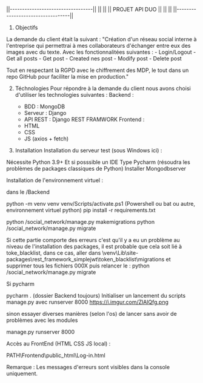 ||----------------------------------||
||                                  ||
||          PROJET API DUO          ||
||                                  ||
||----------------------------------||

1) Objectifs

La demande du client était la suivant :
 "Création d'un réseau social interne à l'entreprise qui permettrai à mes collaborateurs d'échanger entre eux des images avec du texte.
  Avec les fonctionnalitées suivantes :
    - Login/Logout
    - Get all posts
    - Get post
    - Created nes post
    - Modify post
    - Delete post
   
  Tout en respectant la RGPD avec le chiffrement des MDP, le tout dans un repo GitHub pour faciliter la mise en production."
  
2) Téchnologies
Pour répondre à la demande du client nous avons choisi d'utiliser les technologies suivantes :
  Backend :
    - BDD : MongoDB
    - Serveur : Django
    - API REST : Django REST FRAMWORK
  Frontend :
    - HTML
    - CSS
    - JS (axios + fetch)
    
3) Installation
Installation du serveur test (sous Windows ici) :

Nécessite Python 3.9+ Et si posssible un IDE Type Pycharm (résoudra les problèmes de packages classiques de Python)
Installer Mongodbserver

Installation de l'environnement virtuel :

dans le /Backend 

python -m venv venv
venv/Scripts/activate.ps1 (Powershell ou bat ou autre, environnement virtuel python)
pip install -r requirements.txt

python /social_network/manage.py makemigrations
python /social_network/manage.py migrate

Si cette partie comporte des erreurs c'est qu'il y a eu un problème au niveau de l'installation des packages, 
il est probable que cela soit lié à toke_blacklist, dans ce cas,
aller dans \venv\Lib\site-packages\rest_framework_simplejwt\token_blacklist\migrations
et supprimer tous les fichiers 000X puis relancer le :
python /social_network/manage.py migrate

Si pycharm 

pycharm . (dossier Backend toujours)
Initialiser un lancement du scripts manage.py avec runserver 8000
https://i.imgur.com/ZlAlQfg.png

sinon essayer diverses manières (selon l'os)  de lancer sans avoir de problèmes avec les modules

manage.py runserver 8000 

Accès au FrontEnd (HTML CSS JS local) : 

PATH\Frontend\public_html\Log-in.html

Remarque : Les messages d'erreurs sont visibles dans la console uniquement.
